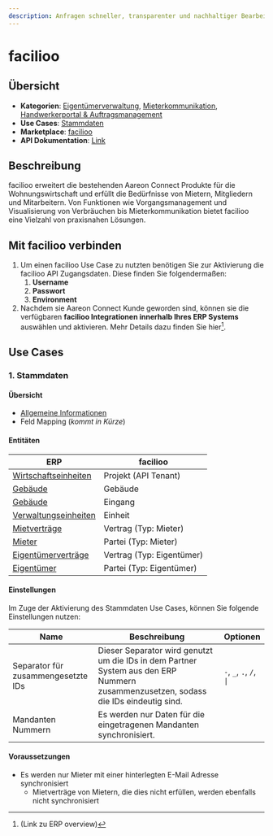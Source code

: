 ```yaml
---
description: Anfragen schneller, transparenter und nachhaltiger Bearbeiten
---
```


# facilioo

## Übersicht

* **Kategorien**: [Eigentümerverwaltung](../kategorien/eigentuemerverwaltung.md), [Mieterkommunikation](../kategorien/mieterkommunikation.md), [Handwerkerportal & Auftragsmanagement](../kategorien/handwerkerportal-and-auftragsmanagement.md)
* **Use Cases**: [Stammdaten](facilioo.md#stammdaten)
* **Marketplace**: [facilioo](facilioo.md)
* **API Dokumentation**: [Link](https://developers.facilioo.de/reference/pagination)

## Beschreibung

facilioo erweitert die bestehenden Aareon Connect Produkte für die Wohnungswirtschaft und erfüllt die Bedürfnisse von Mietern, Mitgliedern und Mitarbeitern. Von Funktionen wie Vorgangsmanagement und Visualisierung von Verbräuchen bis Mieterkommunikation bietet facilioo eine Vielzahl von praxisnahen Lösungen.

## Mit facilioo verbinden

1. Um einen facilioo Use Case zu nutzten benötigen Sie zur Aktivierung die facilioo API Zugangsdaten. Diese finden Sie folgendermaßen:
   1. **Username**
   2. **Passwort**
   3. **Environment**
2. Nachdem sie Aareon Connect Kunde geworden sind, können sie die verfügbaren **facilioo Integrationen innerhalb Ihres ERP Systems** auswählen und aktivieren. Mehr Details dazu finden Sie hier[^1].

## Use Cases

### 1. Stammdaten

#### Übersicht

* [Allgemeine Informationen](../use-cases/stammdaten.md)
* Feld Mapping (_kommt in Kürze_)

#### Entitäten

| ERP                                                            | facilioo                  |
| -------------------------------------------------------------- | ------------------------- |
| [Wirtschaftseinheiten](../entitaeten/wirtschaftseinheiten.md)  | Projekt (API Tenant)      |
| [Gebäude](../entitaeten/gebaeude.md)                           | Gebäude                   |
| [Gebäude](../entitaeten/gebaeude.md)                           | Eingang                   |
| [Verwaltungseinheiten](../kategorien/eigentuemerverwaltung.md) | Einheit                   |
| [Mietverträge](../entitaeten/mietvertraege.md)                 | Vertrag (Typ: Mieter)     |
| [Mieter](../entitaeten/mieter.md)                              | Partei (Typ: Mieter)      |
| [Eigentümerverträge](../entitaeten/eigentuemervertraege.md)    | Vertrag (Typ: Eigentümer) |
| [Eigentümer](../entitaeten/eigentuemer.md)                     | Partei (Typ: Eigentümer)  |

#### Einstellungen

Im Zuge der Aktivierung des Stammdaten Use Cases, können Sie folgende Einstellungen nutzen:

<table><thead><tr><th width="165">Name</th><th width="450.33333333333326">Beschreibung</th><th>Optionen</th></tr></thead><tbody><tr><td>Separator für zusammengesetzte IDs</td><td>Dieser Separator wird genutzt um die IDs in dem Partner System aus den ERP Nummern zusammenzusetzen, sodass die IDs eindeutig sind.</td><td><code>-</code>, <code>_</code>, <code>.</code>, <code>/</code>, <code>|</code></td></tr><tr><td>Mandanten Nummern</td><td>Es werden nur Daten für die eingetragenen Mandanten synchronisiert.</td><td></td></tr></tbody></table>

#### Voraussetzungen

* Es werden nur Mieter mit einer hinterlegten E-Mail Adresse synchronisiert
  * Mietverträge von Mietern, die dies nicht erfüllen, werden ebenfalls nicht synchronisiert

[^1]: (Link zu ERP overview)
